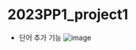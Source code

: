 # 2023PP1_project1
- 단어 추가 기능
![image](https://github.com/poly0112/2023PP1_project1/assets/130718296/8edd940d-7490-4b3b-a15d-c9dc3a7796e9)
